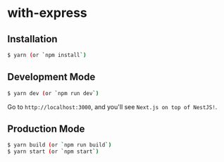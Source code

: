 # with-express

## Installation

```bash
$ yarn (or `npm install`)
```

## Development Mode

```bash
$ yarn dev (or `npm run dev`)
```

Go to `http://localhost:3000`, and you'll see `Next.js on top of NestJS!`.

## Production Mode

```bash
$ yarn build (or `npm run build`)
$ yarn start (or `npm start`)
```
